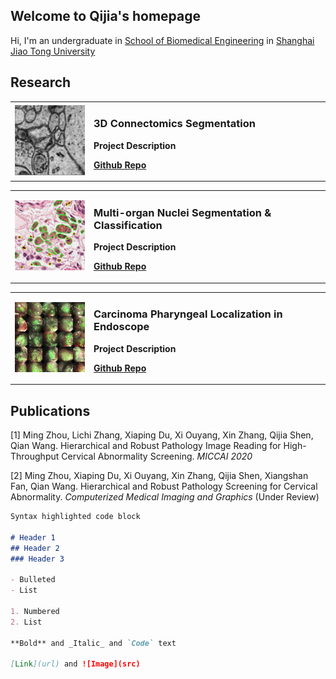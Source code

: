 ## Welcome to Qijia's homepage

Hi, I'm an undergraduate in [School of Biomedical Engineering](http://bme.sjtu.edu.cn/En) in [Shanghai Jiao Tong University](http://en.sjtu.edu.cn/)

## Research

<table border="0">
  <tr>
    <td width="25%">
      <img src="/img/mitoem.png" width="100%">
    </td>
    <td width="75%">
      <h3>3D Connectomics Segmentation</h3>
      <p><b>Project Description</b></p>
      <p><b><a href="https://github.com/Michaelsqj/pytorch_connectomics">Github Repo</a></b></p>
    </td>
  </tr>
</table>

<table border="0">
  <tr>
    <td width="25%">
      <img src="/img/monusac.png" width="100%">
    </td>
    <td width="75%">
      <h3>Multi-organ Nuclei Segmentation & Classification</h3>
      <p><b>Project Description</b></p>
      <p><b><a href="https://github.com/Michaelsqj/Cell-Instance-Segmentation">Github Repo</a></b></p>
    </td>
  </tr>
</table>

<table border="0">
  <tr>
    <td width="25%">
      <img src="/img/nosecancer.png" width="100%">
    </td>
    <td width="75%">
      <h3>Carcinoma Pharyngeal Localization in Endoscope</h3>
      <p><b>Project Description</b></p>
      <p><b><a href="https://github.com/Michaelsqj/Nasopharyngeal_carcinoma">Github Repo</a></b></p>
    </td>
  </tr>
</table>


## Publications

[1] Ming Zhou, Lichi Zhang, Xiaping Du, Xi Ouyang, Xin Zhang, Qijia Shen, Qian Wang. Hierarchical and Robust Pathology Image Reading for High-Throughput Cervical Abnormality Screening. _MICCAI 2020_

[2] Ming Zhou, Xiaping Du, Xi Ouyang, Xin Zhang, Qijia Shen, Xiangshan Fan, Qian Wang. Hierarchical and Robust Pathology Screening for Cervical Abnormality. _Computerized Medical Imaging and Graphics_ (Under Review)

```markdown
Syntax highlighted code block

# Header 1
## Header 2
### Header 3

- Bulleted
- List

1. Numbered
2. List

**Bold** and _Italic_ and `Code` text

[Link](url) and ![Image](src)
```